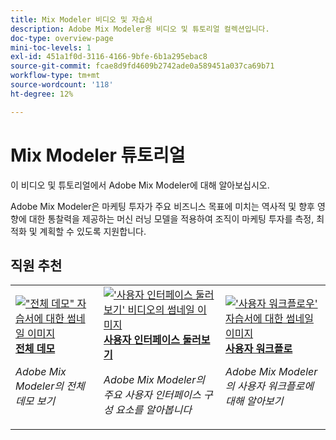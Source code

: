 ```yaml
---
title: Mix Modeler 비디오 및 자습서
description: Adobe Mix Modeler용 비디오 및 튜토리얼 컬렉션입니다.
doc-type: overview-page
mini-toc-levels: 1
exl-id: 451a1f0d-3116-4166-9bfe-6b1a295ebac8
source-git-commit: fcae8d9fd4609b2742ade0a589451a037ca69b71
workflow-type: tm+mt
source-wordcount: '118'
ht-degree: 12%

---
```


# Mix Modeler 튜토리얼

이 비디오 및 튜토리얼에서 Adobe Mix Modeler에 대해 알아보십시오.

Adobe Mix Modeler은 마케팅 투자가 주요 비즈니스 목표에 미치는 역사적 및 향후 영향에 대한 통찰력을 제공하는 머신 러닝 모델을 적용하여 조직이 마케팅 투자를 측정, 최적화 및 계획할 수 있도록 지원합니다.


<div id="recs-overview-body-1"></div>
<div id="recs-overview-body-2"></div>
<div id="recs-overview-body-3"></div>
<div id="recs-overview-body-4"></div>
<div id="recs-overview-body-5"></div>
<div id="recs-overview-body-6"></div>

## 직원 추천

<div id="staff-picks-section">
<table style="margin-top: 0 !important">
<tr>
  <td>
    <a href="intro/demo.md">
      <img alt="&quot;전체 데모&quot; 자습서에 대한 썸네일 이미지" src="https://video.tv.adobe.com/v/3440794?format=jpeg" />
    </a>
    <div>
      <a href="intro/demo.md">
    <strong>전체 데모</strong>
    </a>
    </div>
    <p>
    <em>Adobe Mix Modeler의 전체 데모 보기</em>
    <p>
  </td>
  <td>
    <a href="intro/user-interface-tour.md">
      <img alt="&apos;사용자 인터페이스 둘러보기&apos; 비디오의 썸네일 이미지" src="https://video.tv.adobe.com/v/3424851?format=jpeg" />
    </a>
    <div>
      <a href="intro/user-interface-tour.md">
    <strong>사용자 인터페이스 둘러보기</strong>
    </a>
    </div>
    <p>
    <em>Adobe Mix Modeler의 주요 사용자 인터페이스 구성 요소를 알아봅니다</em>
    <p>
  </td>
  <td>
    <a href="intro/user-workflow.md">
      <img alt="&apos;사용자 워크플로우&apos; 자습서에 대한 썸네일 이미지" src="https://video.tv.adobe.com/v/3424854?format=jpeg" />
    </a>
    <div>
      <a href="intro/user-workflow.md">
    <strong>사용자 워크플로</strong>
    </a>
    </div>
    <p>
    <em>Adobe Mix Modeler의 사용자 워크플로에 대해 알아보기</em>
    <p>
  </td>
</tr>
</table>

</div>
